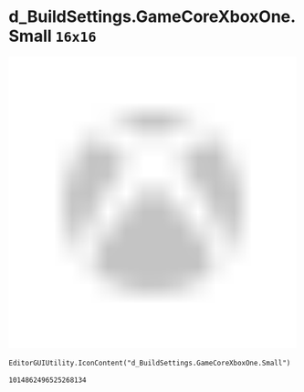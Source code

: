 # d_BuildSettings.GameCoreXboxOne.Small `16x16`
<img src="/img/d_BuildSettings.GameCoreXboxOne.Small.png" width=512 height=512>

``` CSharp
EditorGUIUtility.IconContent("d_BuildSettings.GameCoreXboxOne.Small")
```
```
1014862496525268134
```
